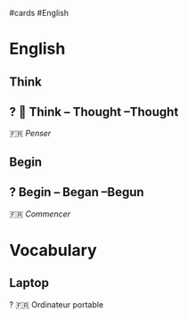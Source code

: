 #cards #English

# English

## Think
?
🤔️ Think – Thought –Thought
---
🇫🇷️ *Penser*
<!--SR:!2023-08-19,42,252-->

## Begin
?
Begin – Began –Begun
---
🇫🇷️ *Commencer*
<!--SR:!2023-08-24,47,270-->

# Vocabulary

## Laptop
?
🇫🇷 Ordinateur portable
<!--SR:!2023-12-07,134,272-->



